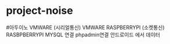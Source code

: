 # project-noise
#아두이노 VMWARE (시리얼통신)
VMWARE RASPBERRYPI (소켓통신)
RASBPBERRYPI MYSQL 연결 phpadmin연결 안드로이드 에서 데이터 
